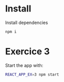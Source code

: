 # Install
Install dependencies
```
npm i
```

# Exercice 3
Start the app with:
```sh
REACT_APP_EX=3 npm start
```

